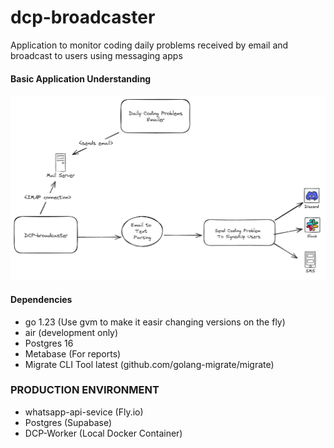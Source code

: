 # dcp-broadcaster
Application to monitor coding daily problems received by email and broadcast to users using messaging apps

#### Basic Application Understanding

![Application Diagram](docs/basic_application_understanding.png)


#### Dependencies
- go 1.23 (Use gvm to make it easir changing versions on the fly)
- air (development only)
- Postgres 16
- Metabase (For reports)
- Migrate CLI Tool latest (github.com/golang-migrate/migrate)


### PRODUCTION ENVIRONMENT
- whatsapp-api-sevice (Fly.io)
- Postgres (Supabase)
- DCP-Worker (Local Docker Container)